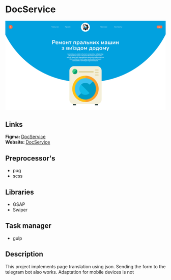 # DocService

<img src="./doc-service.png">

## Links
<b>Figma: </b><a href="https://www.figma.com/file/5Xz43RP1jllLlCMuVjy36Y/Untitled?node-id=0%3A1&t=b2upHoZRzFGLVonu-3">DocService</a>
<br>
<b>Website: </b><a href="https://vercel.com/bohdan-134/docservice">DocService</a>

## Preprocessor's
- pug
- scss

## Libraries
- GSAP
- Swiper

## Task manager
- gulp

## Description
This project implements page translation using json. Sending the form to the telegram bot also works. Adaptation for mobile devices is not
